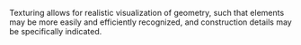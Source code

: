 Texturing allows for realistic visualization of geometry, such that elements may be more easily and efficiently recognized, and construction details may be specifically indicated.
